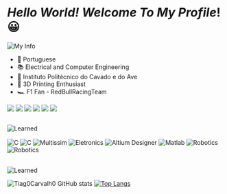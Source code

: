 
# ***Hello World! Welcome To My Profile***! 😀

![My Info](https://img.shields.io/badge/Information-D14836?style=for-the-badge&logo=&logoColor=white)




<ul>
<li>📍  Portuguese</li>
<li>📚 Electrical and Computer Engineering  </li>
<li>🏫 Instituto Politécnico do Cavado e do Ave  </li>
<li>📎  3D Printing Enthusiast </li>
<li>🏎️ F1 Fan - RedBullRacingTeam </li>
</ul>

<div>
<body>
<img align="center" src="https://img.shields.io/badge/Firefox_Browser-FF7139?style=for-the-badge&logo=Firefox-Browser&logoColor=white">
<img align="center" src="https://img.shields.io/badge/Visual_Studio-5C2D91?style=for-the-badge&logo=visual%20studio&logoColor=white">
<img align="center" src="https://img.shields.io/badge/Spotify-1ED760?&style=for-the-badge&logo=spotify&logoColor=white">
<img align="center" src="https://img.shields.io/badge/Intel-Core_i5_9th-0071C5?style=for-the-badge&logo=intel&logoColor=white">
<img align="center" src="https://img.shields.io/badge/NVIDIA-GTX1660TI-76B900?style=for-the-badge&logo=nvidia&logoColor=white">
<img align="center" src="https://img.shields.io/badge/Windows-0078D6?style=for-the-badge&logo=windows&logoColor=white">
<body>
</div>
<br>

![Learned](https://img.shields.io/badge/Knowledge-D14836?style=for-the-badge&logo=&logoColor=white)
<div style="display: inline_block"><br\>
 <img align="center" alt="C" src="https://img.shields.io/badge/C-00599C?style=for-the-badge&logo=c&logoColor=white">
 <img align="center" alt="C" src="https://img.shields.io/badge/C%2B%2B-00599C?style=for-the-badge&logo=c%2B%2B&logoColor=white">
  <img align="center" alt="Multissim" src="https://img.shields.io/badge/Multissim-F7DF1E?style=for-the-badge&logo=logoColor=black">
  <img align="center" alt="Eletronics" src="https://img.shields.io/badge/Eletronics-00B14F?style=for-the-badge&llogoColor=white">
  <img align="center" alt="Altium Designer" src="https://img.shields.io/badge/AltiumDesigner-E34F26?style=for-the-badge&logoColor=white">
  <img align="center" alt="Matlab" src="https://img.shields.io/badge/Matlab-777BB4?style=for-the-badge&logoColor=white">
  <img align="center" alt="Robotics" src="https://img.shields.io/badge/Robotics-000000?style=for-the-badge&logoColor=white">
  <img align="center" alt="Robotics" src="https://img.shields.io/badge/Arduino-00979D?style=for-the-badge&logo=Arduino&logoColor=white">
</div>
<br>

![Learned](https://img.shields.io/badge/Status-D14836?style=for-the-badge&logo=&logoColor=white)

![Tiag0Carvalh0 GitHub stats](https://github-readme-stats.vercel.app/api?username=Tiag0Carvalh0&show_icons=true&theme=dracula)
[![Top Langs](https://github-readme-stats.vercel.app/api/top-langs/?username=Tiag0Carvalh0&langs_count=5&layout=compact)](https://github.com/Tiag0Carvalh0/github-readme-stats)
